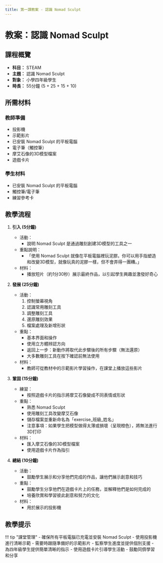 ```yaml
---
title: 第一課教案 - 認識 Nomad Sculpt
---
```


# **教案：認識 Nomad Sculpt**

## 課程概覽
- **科目：** STEAM
- **主題：** 認識 Nomad Sculpt
- **對象：** 小學四年級學生
- **時長：** 55分鐘 (5 + 25 + 15 + 10)

## 所需材料
### 教師準備
- 投影機
- 示範影片
- 已安裝 Nomad Sculpt 的平板電腦
- 電子筆（觸控筆）
- 摩艾石像的3D模型檔案
- 遊戲卡片

### 學生材料
- 已安裝 Nomad Sculpt 的平板電腦
- 觸控筆/電子筆
- 練習參考卡

## 教學流程

1. **引入 (5分鐘)**
   - 活動：
     - 說明 Nomad Sculpt 是通過雕刻創建3D模型的工具之一
   - 重點說明：
     - 「使用 Nomad Sculpt 就像在平板電腦裡玩泥膠。你可以用手指塑造和改變3D模型，就像玩真的泥膠一樣，但不會弄得一團糟。」
   - 材料：
     - 播放短片（約1分30秒）展示最終作品，以引起學生興趣並激發好奇心

2. **發展 (25分鐘)**
   - 活動：
     1. 控制螢幕視角
     2. 認識常用雕刻工具
     3. 調整雕刻工具
     4. 還原雕刻效果
     5. 檔案處理及新增形狀
   - 重點：
     - 基本界面和操作
     - 使用立方體辨認方向
     - 返回上一步：新動作將取代此步驟後的所有步驟（無法還原）
     - 大多數雕刻工具在按下確認前無法使用
   - 材料：
     - 教師可從教材中的示範影片學習操作，在課堂上播放這些影片

3. **鞏固 (15分鐘)**
   - 練習：
     - 按照遊戲卡片的指示將摩艾石像變成不同表情或形狀
   - 重點：
     - 熟悉 Nomad Sculpt
     - 使用雕刻工具改變摩艾石像
     - 儲存檔案並重新命名為「exercise_班級_姓名」
     - 注意事項：如果學生把模型做得太薄或損壞（呈現橙色），將無法進行3D打印
   - 材料：
     - 匯入摩艾石像的3D模型檔案
     - 使用遊戲卡片作為指引

4. **總結 (10分鐘)**
   - 活動：
     - 鼓勵學生展示和分享他們完成的作品，讓他們展示創意和技巧
   - 重點：
     - 鼓勵學生分享他們在遊戲卡片上的任務，並解釋他們是如何完成的
     - 培養欣賞和學習彼此創意和努力的文化
   - 材料：
     - 用於展示的投影機

## 教學提示

!!! tip "課堂管理"
    - 確保所有平板電腦已充電並安裝 Nomad Sculpt
    - 使用投影機進行清晰示範
    - 需要時跟隨準備好的示範影片
    - 監察學生進度並提供個別支援
    - 為四年級學生提供簡單清晰的指示
    - 使用遊戲卡片引導學生活動
    - 鼓勵同儕學習和分享 